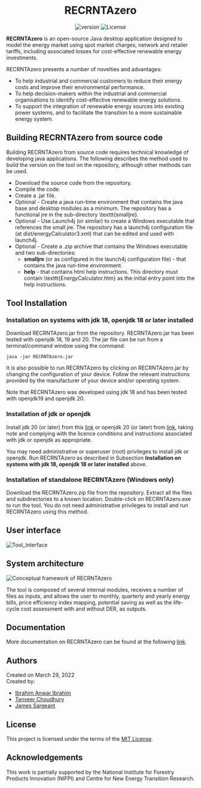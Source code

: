 <div align="center">

  # RECRNTAzero
  ![version](https://img.shields.io/badge/version-1.0-blue) ![License](https://img.shields.io/cran/l/NCC)
  
</div>

**RECRNTAzero** is an open-source Java desktop application designed to model the energy market using spot market charges, network and retailer tariffs, including associated losses for cost-effective renewable energy investments.

RECRNTAzero presents a number of novelties and advantages:
- To help industrial and commercial customers to reduce their energy costs and improve their environmental performance.
- To help decision-makers within the industrial and commercial organisations to identify cost-effective renewable energy solutions.
- To support the integration of renewable energy sources into existing power systems, and to facilitate the transition to a more sustainable energy system.

## Building RECRNTAzero from source code
Building RECRNTAzero from source code requires technical knowledge of developing java applications.  The following describes the method used to build the version on the tool on the repository, although other methods can be used.
- Download the source code from the repository.
- Compile the code.
- Create a .jar file.
- Optional - Create a java run-time environment that contains the java base and desktop modules as a minimum.  The repository has a functional jre in the sub-directory \texttt{smalljre}.
- Optional - Use Launch4j (or similar) to create a Windows executable that references the small jre.  The repository has a launch4j configuration file (at dist/energyCalculator3.xml) that can be edited and used with launch4j.
-  Optional - Create a .zip archive that contains the Windows executable and two sub-directories:
    - **smalljre** (or as configured in the launch4j configuration file) - that contains the java run-time environment.
    - **help** - that contains html help instructions.  This directory must contain \texttt{EnergyCalculator.htm} as the initial entry point into the help instructions. 


## Tool Installation
### Installation on systems with jdk 18, openjdk 18 or later installed
Download RECRNTAzero.jar from the repository. RECRNTAzero.jar has been tested with openjdk 18, 19 and 20.  The jar file can be run from a terminal/command window using the command:

`java -jar RECRNTAzero.jar`

It is also possible to run RECRNTAzero by clicking on RECRNTAzero.jar by changing the configuration of your device.  Follow the relevant instructions provided by the manufacturer of your device and/or operating system.

Note that RECRNTAzero was developed using jdk 18 and has been tested with openjdk19 and openjdk 20. 

### Installation of jdk or openjdk
Install jdk 20 (or later) from this [link](https://www.oracle.com/au/java/technologies/downloads) or openjdk 20 (or later) from [link](https://openjdk.org/projects/jdk/), taking note and complying with the licence conditions and instructions associated with jdk or openjdk as appropriate.

You may need administrative or superuser (root) privileges to install jdk or openjdk.
Run RECRNTAzero as described in Subsection **Installation on systems with jdk 18, openjdk 18 or later installed** above.

### Installation of standalone RECRNTAzero (Windows only)
Download the RECRNTAzero.zip file from the repository.  Extract all the files and subdirectories to a known location.  Double-click on RECRNTAzero.exe to run the tool.
You do not need administrative privileges to install and run RECRNTAzero using this method.

## User interface

![Tool_Interface](https://github.com/uts-isf/RECRNTAzero/assets/63223580/c460fddf-3dd5-455c-a976-aba4e432a345)

## System architecture

![Conceptual framework of RECRNTAzero](https://github.com/uts-isf/RECRNTAzero/assets/63223580/7ea38d52-04f9-4ee4-8d32-f337a7add722)

The tool is composed of several internal modules, receives a number of files as inputs, and allows the user to monthly, quarterly and yearly energy bills, price efficiency index mapping, potential saving as well as the life-cycle cost assessment with and without DER, as outputs.

## Documentation
More documentation on RECRNTAzero can be found at the following <a href="https://github.com/uts-isf/RECRNTAzero/wiki">link</a>.

## Authors
Created on March 29, 2022  
Created by:
- <a href="https://github.com/Ibrahim-a-Ibrahim" target="_blank">Ibrahim Anwar Ibrahim</a>
- <a href="https://github.com/etanvah" target="_blank">Tanveer Choudhury</a>
- <a href="https://github.com/james007au" target="_blank">James Sargeant</a>

## License
This project is licensed under the terms of the <a href="https://github.com/uts-isf/RECRNTAzero/blob/main/LICENSE">MIT License</a>.

## Acknowledgements
This work is partially supported by the National Institute for Forestry Products Innovation (NIFPI) and Centre for New Energy Transition Research.
